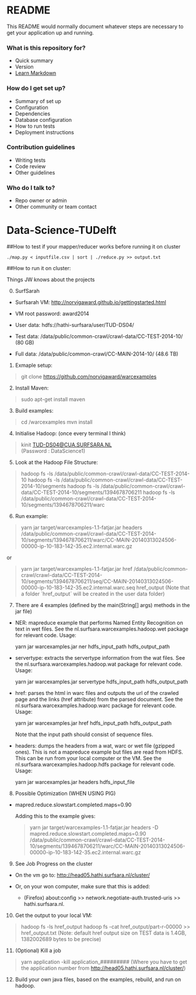 # README #

This README would normally document whatever steps are necessary to get your application up and running.

### What is this repository for? ###

* Quick summary
* Version
* [Learn Markdown](https://bitbucket.org/tutorials/markdowndemo)

### How do I get set up? ###

* Summary of set up
* Configuration
* Dependencies
* Database configuration
* How to run tests
* Deployment instructions

### Contribution guidelines ###

* Writing tests
* Code review
* Other guidelines

### Who do I talk to? ###

* Repo owner or admin
* Other community or team contact

# Data-Science-TUDelft

##How to test if your mapper/reducer works before running it on cluster

```
./map.py < inputfile.csv | sort | ./reduce.py >> output.txt
```

##How to run it on cluster:

Things JW knows about the projects

0. SurfSarah

- Surfsarah VM: 
   http://norvigaward.github.io/gettingstarted.html

- VM root password: 
   award2014

- User data: hdfs://hathi-surfsara/user/TUD-DS04/

- Test data: /data/public/common-crawl/crawl-data/CC-TEST-2014-10/ (80 GB)

- Full data: /data/public/common-crawl/CC-MAIN-2014-10/ (48.6 TB)

1. Exmaple setup:
> git clone https://github.com/norvigaward/warcexamples

2. Install Maven:
> sudo apt-get install maven

3. Build examples:  
> cd /warcexamples
> mvn install

4. Initialise Hadoop: (once every terminal I think)
> kinit TUD-DS04@CUA.SURFSARA.NL  
(Password : DataScience1)

5. Look at the Hadoop File Structure:
> hadoop fs -ls /data/public/common-crawl/crawl-data/CC-TEST-2014-10
> hadoop fs -ls /data/public/common-crawl/crawl-data/CC-TEST-2014-10/segments
> hadoop fs -ls /data/public/common-crawl/crawl-data/CC-TEST-2014-10/segments/1394678706211
> hadoop fs -ls /data/public/common-crawl/crawl-data/CC-TEST-2014-10/segments/1394678706211/warc


6. Run example:
> yarn jar target/warcexamples-1.1-fatjar.jar headers /data/public/common-crawl/crawl-data/CC-TEST-2014-10/segments/1394678706211/warc/CC-MAIN-20140313024506-00000-ip-10-183-142-35.ec2.internal.warc.gz

or
> yarn jar target/warcexamples-1.1-fatjar.jar href /data/public/common-crawl/crawl-data/CC-TEST-2014-10/segments/1394678706211/seq/CC-MAIN-20140313024506-00000-ip-10-183-142-35.ec2.internal.warc.seq href_output
(Note that a folder ´href_output´ will be created in the user data folder)




7. There are 4 examples (defined by the main(String[] args) methods in the jar file)
- NER: mapreduce example that performs Named Entity Recognition on text in wet files. See the nl.surfsara.warcexamples.hadoop.wet package for relevant code. Usage:

    yarn jar warcexamples.jar ner hdfs_input_path hdfs_output_path

- servertype: extracts the servertype information from the wat files. See the nl.surfsara.warcexamples.hadoop.wat package for relevant code. Usage:

    yarn jar warcexamples.jar servertype hdfs_input_path hdfs_output_path

- href: parses the html in warc files and outputs the url of the crawled page and the links (href attribute) from the parsed document. See the nl.surfsara.warcexamples.hadoop.warc package for relevant code. Usage:

    yarn jar warcexamples.jar href hdfs_input_path hdfs_output_path

    Note that the input path should consist of sequence files.

- headers: dumps the headers from a wat, warc or wet file (gzipped ones). This is not a mapreduce example but files are read from HDFS. This can be run from your local computer or the VM. See the nl.surfsara.warcexamples.hadoop.hdfs package for relevant code. Usage:

    yarn jar warcexamples.jar headers hdfs_input_file

8. Possible Optimization (WHEN USING PIG)
- mapred.reduce.slowstart.completed.maps=0.90
  
  Adding this to the example gives:
  > yarn jar target/warcexamples-1.1-fatjar.jar headers -D mapred.reduce.slowstart.completed.maps=0.90 /data/public/common-crawl/crawl-data/CC-TEST-2014-10/segments/1394678706211/warc/CC-MAIN-20140313024506-00000-ip-10-183-142-35.ec2.internal.warc.gz

9. See Job Progress on the cluster

- On the vm go to: http://head05.hathi.surfsara.nl/cluster/

- Or, on your won computer, make sure that this is added:

  - (Firefox) about:config >> network.negotiate-auth.trusted-uris >> hathi.surfsara.nl.

10. Get the output to your local VM:
> hadoop fs -ls href_output
> hadoop fs -cat href_output/part-r-00000 >> href_output.txt
(Note: default href output size on TEST data is 1.4GB, 1382002689 bytes to be precise)

11. (Optional) Kill a job
> yarn application -kill application_#########
(Where you have to get the application number from http://head05.hathi.surfsara.nl/cluster/)

12. Build your own java files, based on the examples, rebuild, and run on hadoop.